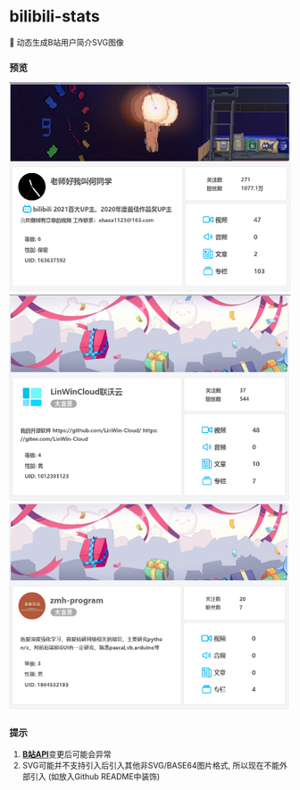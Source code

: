 # bilibili-stats
🍇 动态生成B站用户简介SVG图像

### 预览
![何同学](/screenshot/hsj.png)
![Linwin](/screenshot/linwin.png)
![zmh](/screenshot/zmh.png)

### 提示
1. [**B站API**](/http)变更后可能会异常
2. SVG可能并不支持引入后引入其他非SVG/BASE64图片格式, 所以现在不能外部引入 (如放入Github README中装饰)
